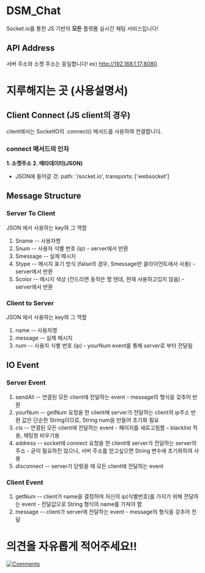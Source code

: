 # DSM_Chat
Socket.io를 통한 JS 기반의 **모든** 플렛폼 실시간 채팅 서비스입니다!
## API Address
서버 주소와 소켓 주소는 동일합니다!
ex) http://192.168.1.17:8080


# 지루해지는 곳 (사용설명서)
## Client Connect (JS client의 경우)
client에서는 SocketIO의
.connect() 메서드를 사용하여 연결합니다.
### connect 메서드의 인자
**1. 소켓주소**
**2. 메타데이터(JSON)**
- JSON에 들어갈 것:
  path: '/socket.io',
  transports: ['websocket']
## Message Structure
### Server To Client
JSON 에서 사용하는 key와 그 역할
1. Sname -- 사용자명
2. Snum -- 사용자 식별 번호 (ip) - server에서 반환
3. Smessage -- 실제 메시지
4. Stype -- 메시지 표기 방식 (false의 경우, Smessage만 클라이언트에서 사용) - server에서 반환
5. Scolor -- 메시지 색상 (건드리면 동작은 할 텐데, 현재 사용하고있지 않음) - server에서 반환
### Client to Server
JSON 에서 사용하는 key와 그 역할
1. name -- 사용자명
2. message -- 실제 메시지
3. num -- 사용자 식별 번호 (ip) - yourNum event를 통해 server로 부터 전달됨
## IO Event
### Server Event
1. sendAll -- 연결된 모든 client에 전달하는 event - message의 형식을 갖추어 반환
2. yourNum -- getNum 요청을 한 client에 server가 전달하는 client의 ip주소
반환 값은 단순한 String이므로, String num을 만들어 초기화 필요
3. cls -- 연결된 모든 client에 전달하는 event - 페이지를 새로고침함 - blacklist 적용, 채팅창 비우기용
4. address -- socket에 connect 요청을 한 client에 server가 전달하는 server의 주소 - 굳이 필요하진 않으나, 서버 주소를 얻고싶으면 String 변수에 초기화하여 사용
5. disconnect -- server가 닫혔을 때 모든 client에 전달하는 event
### Client Event
1. getNum -- client가 name을 결정하며 자신의 ip(식별번호)를 가지기 위해 전달하는 event - 전달값으로 String 형식의 name를 가져야 함
2. message -- client가 server에 전달하는 event - message의 형식을 갖추어 전달

# 의견을 자유롭게 적어주세요!!
[![Comments](https://comment.injunweb.com/api/user/1408bg/svg?theme=black)](https://comment.injunweb.com/1408bg)
